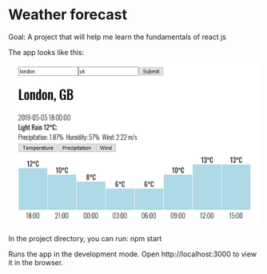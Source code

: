 # Weather forecast
Goal: A project that will help me learn the fundamentals of react js

The app looks like this:

![Weather forecast app](./preview.png)

In the project directory, you can run:
npm start

Runs the app in the development mode.
Open http://localhost:3000 to view it in the browser.
